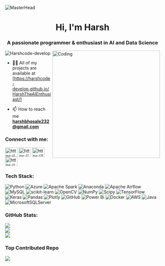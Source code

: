 

![MasterHead](https://wallpapercave.com/wp/wp13748951.jpg)

<h1 align="center">Hi, I'm Harsh</h1>
<h3 align="center">A passionate programmer & enthusiast in AI and Data Science</h3>

<img align="right" alt="Coding" width="350" src="https://miro.medium.com/v2/resize:fit:1152/1*DwEvjqxqFz8dasO2QWSqig.png">

<p align="left"> <img src="https://komarev.com/ghpvc/?username=Harshcode-develop&label=Profile%20views&color=0e75b6&style=flat" alt="Harshcode-develop" /> </p>

- 👨‍💻 All of my projects are available at [https://harshcode-develop.github.io/HarshTheAIEnthusiast/]

- 📫 How to reach me **harshbhosale232@gmail.com**
 
<h3 align="left">Connect with me:</h3>
<p align="left">
<a href="https://linkedin.com/in/harshbhosale7" target="blank"><img align="center" src="https://raw.githubusercontent.com/rahuldkjain/github-profile-readme-generator/master/src/images/icons/Social/linked-in-alt.svg" alt="https://www.linkedin.com/in/harshbhosale7" height="30" width="40" /></a>
<a href="https://www.hackerrank.com/harshbhosale232" target="blank"><img align="center" src="https://raw.githubusercontent.com/rahuldkjain/github-profile-readme-generator/master/src/images/icons/Social/hackerrank.svg" alt="https://www.hackerrank.com/profile/harshbhosale232" height="30" width="40" /></a>
<a href="https://www.leetcode.com/harsh-developer" target="blank"><img align="center" src="https://raw.githubusercontent.com/rahuldkjain/github-profile-readme-generator/master/src/images/icons/Social/leet-code.svg" alt="https://leetcode.com/harsh-developer" height="30" width="40" /></a>
<a href="https://www.kaggle.com/harshshahajibhosale" target="blank"><img align="center" src="https://raw.githubusercontent.com/rahuldkjain/github-profile-readme-generator/master/src/images/icons/Social/kaggle.svg" alt="https://www.kaggle.com/harshshahajibhosale" height="30" width="40" /></a>
</p>


### Tech Stack:
![Python](https://img.shields.io/badge/python-3670A0?style=for-the-badge&logo=python&logoColor=ffdd54) ![Azure](https://img.shields.io/badge/azure-%230072C6.svg?style=for-the-badge&logo=microsoftazure&logoColor=white) 
![Apache Spark](https://img.shields.io/badge/Apache%20Spark-FDEE21?style=for-the-badge&logo=apachespark&logoColor=black) ![Anaconda](https://img.shields.io/badge/Anaconda-%2344A833.svg?style=for-the-badge&logo=anaconda&logoColor=white) ![Apache Airflow](https://img.shields.io/badge/Apache%20Airflow-017CEE?style=for-the-badge&logo=Apache%20Airflow&logoColor=white) ![MySQL](https://img.shields.io/badge/mysql-4479A1.svg?style=for-the-badge&logo=mysql&logoColor=white) ![scikit-learn](https://img.shields.io/badge/scikit--learn-%23F7931E.svg?style=for-the-badge&logo=scikit-learn&logoColor=white) ![OpenCV](https://img.shields.io/badge/opencv-%23white.svg?style=for-the-badge&logo=opencv&logoColor=white) ![NumPy](https://img.shields.io/badge/numpy-%23013243.svg?style=for-the-badge&logo=numpy&logoColor=white) ![Scipy](https://img.shields.io/badge/SciPy-%230C55A5.svg?style=for-the-badge&logo=scipy&logoColor=%white) ![TensorFlow](https://img.shields.io/badge/TensorFlow-%23FF6F00.svg?style=for-the-badge&logo=TensorFlow&logoColor=white) ![Keras](https://img.shields.io/badge/Keras-%23D00000.svg?style=for-the-badge&logo=Keras&logoColor=white) ![Pandas](https://img.shields.io/badge/pandas-%23150458.svg?style=for-the-badge&logo=pandas&logoColor=white) ![Plotly](https://img.shields.io/badge/Plotly-%233F4F75.svg?style=for-the-badge&logo=plotly&logoColor=white) ![GitHub](https://img.shields.io/badge/github-%23121011.svg?style=for-the-badge&logo=github&logoColor=white) ![Power Bi](https://img.shields.io/badge/power_bi-F2C811?style=for-the-badge&logo=powerbi&logoColor=black) ![Docker](https://img.shields.io/badge/docker-%230db7ed.svg?style=for-the-badge&logo=docker&logoColor=white) ![AWS](https://img.shields.io/badge/AWS-%23FF9900.svg?style=for-the-badge&logo=amazon-aws&logoColor=white) ![Java](https://img.shields.io/badge/java-%23ED8B00.svg?style=for-the-badge&logo=openjdk&logoColor=white) ![MicrosoftSQLServer](https://img.shields.io/badge/Microsoft%20SQL%20Server-CC2927?style=for-the-badge&logo=microsoft%20sql%20server&logoColor=white) 


### GitHub Stats:
![](https://github-readme-stats.vercel.app/api?username=Harshcode-develop&theme=dark&hide_border=false&include_all_commits=false&count_private=false)<br/>
![](https://github-readme-streak-stats.herokuapp.com/?user=Harshcode-develop&theme=dark&hide_border=false)<br/>
![](https://github-readme-stats.vercel.app/api/top-langs/?username=Harshcode-develop&theme=dark&hide_border=false&include_all_commits=false&count_private=false&layout=compact)

### Top Contributed Repo
![](https://github-contributor-stats.vercel.app/api?username=Harshcode-develop&limit=5&theme=dark&combine_all_yearly_contributions=true)

<!-- Proudly created with GPRM ( https://gprm.itsvg.in ) -->

